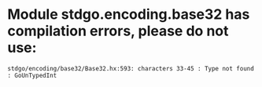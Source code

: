 # Module stdgo.encoding.base32 has compilation errors, please do not use:
```
stdgo/encoding/base32/Base32.hx:593: characters 33-45 : Type not found : GoUnTypedInt

```

